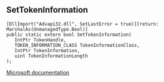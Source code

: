 ## SetTokenInformation

```
[DllImport("Advapi32.dll", SetLastError = true)][return: MarshalAs(UnmanagedType.Bool)]
public static extern bool SetTokenInformation(
   IntPtr TokenHandle,
   TOKEN_INFORMATION_CLASS TokenInformationClass,
   IntPtr TokenInformation,
   uint TokenInformationLength
);
```

[Microsoft documentation](https://docs.microsoft.com/en-us/windows/win32/api/securitybaseapi/nf-securitybaseapi-settokeninformation)
